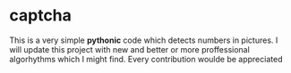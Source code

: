 # captcha
This is a very simple <b>pythonic</b> code which detects numbers in pictures.
I will update this project with new and better or more proffessional algorhythms which I might find.
Every contribution woulde be appreciated
